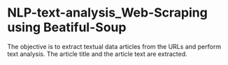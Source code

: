 # NLP-text-analysis_Web-Scraping using Beatiful-Soup
The objective is to extract textual data articles from the URLs and perform text analysis. 
The article title and the article text are extracted.
